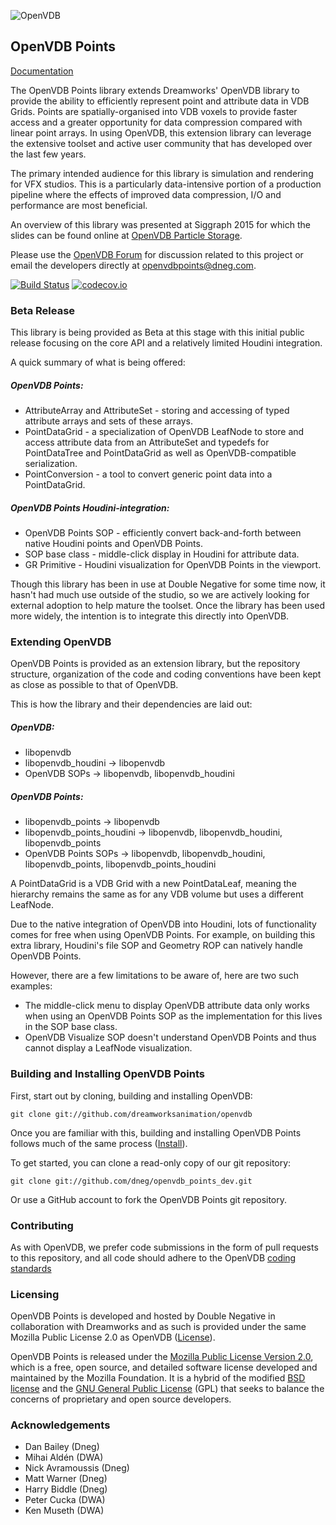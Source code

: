 ![OpenVDB](http://www.openvdb.org/images/openvdb_logo.png)


## OpenVDB Points

[Documentation](http://dneg.github.io/openvdb_points_dev)

The OpenVDB Points library extends Dreamworks' OpenVDB library to provide the ability to efficiently represent point and attribute data in VDB Grids. Points are spatially-organised into VDB voxels to provide faster access and a greater opportunity for data compression compared with linear point arrays. In using OpenVDB, this extension library can leverage the extensive toolset and active user community that has developed over the last few years.

The primary intended audience for this library is simulation and rendering for VFX studios. This is a particularly data-intensive portion of a production pipeline where the effects of improved data compression, I/O and performance are most beneficial.

An overview of this library was presented at Siggraph 2015 for which the slides can be found online at [OpenVDB Particle Storage](http://www.openvdb.org/download/openvdb_particle_storage_2015.pdf).

Please use the [OpenVDB Forum](http://www.openvdb.org/forum/) for discussion related to this project or email the developers directly at openvdbpoints@dneg.com.

[![Build Status](https://travis-ci.org/dneg/openvdb_points_dev.svg?branch=master)](https://travis-ci.org/dneg/openvdb_points_dev)
[![codecov.io](https://codecov.io/github/dneg/openvdb_points_dev/coverage.svg?branch=master)](https://codecov.io/github/dneg/openvdb_points_dev?branch=master)

### Beta Release

This library is being provided as Beta at this stage with this initial public release focusing on the core API and a relatively limited Houdini integration.

A quick summary of what is being offered:

##### OpenVDB Points:

* AttributeArray and AttributeSet - storing and accessing of typed attribute arrays and sets of these arrays.
* PointDataGrid - a specialization of OpenVDB LeafNode to store and access attribute data from an AttributeSet and typedefs for PointDataTree and PointDataGrid as well as OpenVDB-compatible serialization.
* PointConversion - a tool to convert generic point data into a PointDataGrid.

##### OpenVDB Points Houdini-integration:

* OpenVDB Points SOP - efficiently convert back-and-forth between native Houdini points and OpenVDB Points.
* SOP base class - middle-click display in Houdini for attribute data.
* GR Primitive - Houdini visualization for OpenVDB Points in the viewport.

Though this library has been in use at Double Negative for some time now, it hasn't had much use outside of the studio, so we are actively looking for external adoption to help mature the toolset. Once the library has been used more widely, the intention is to integrate this directly into OpenVDB.


### Extending OpenVDB

OpenVDB Points is provided as an extension library, but the repository structure, organization of the code and coding conventions have been kept as close as possible to that of OpenVDB.

This is how the library and their dependencies are laid out:

##### OpenVDB:

* libopenvdb
* libopenvdb_houdini -> libopenvdb
* OpenVDB SOPs -> libopenvdb, libopenvdb_houdini

##### OpenVDB Points:

* libopenvdb_points -> libopenvdb
* libopenvdb_points_houdini -> libopenvdb, libopenvdb_houdini, libopenvdb_points
* OpenVDB Points SOPs -> libopenvdb, libopenvdb_houdini, libopenvdb_points, libopenvdb_points_houdini

A PointDataGrid is a VDB Grid with a new PointDataLeaf, meaning the hierarchy remains the same as for any VDB volume but uses a different LeafNode.

Due to the native integration of OpenVDB into Houdini, lots of functionality comes for free when using OpenVDB Points. For example, on building this extra library, Houdini's file SOP and Geometry ROP can natively handle OpenVDB Points.

However, there are a few limitations to be aware of, here are two such examples:

* The middle-click menu to display OpenVDB attribute data only works when using an OpenVDB Points SOP as the implementation for this lives in the SOP base class.
* OpenVDB Visualize SOP doesn't understand OpenVDB Points and thus cannot display a LeafNode visualization.


### Building and Installing OpenVDB Points

First, start out by cloning, building and installing OpenVDB:

```
git clone git://github.com/dreamworksanimation/openvdb
```

Once you are familiar with this, building and installing OpenVDB Points follows much of the same process ([Install](https://github.com/dreamworksanimation/openvdb/blob/master/openvdb/INSTALL)).

To get started, you can clone a read-only copy of our git repository:

```
git clone git://github.com/dneg/openvdb_points_dev.git
```

Or use a GitHub account to fork the OpenVDB Points git repository.


### Contributing

As with OpenVDB, we prefer code submissions in the form of pull requests to this repository, and all code should adhere to the OpenVDB [coding standards](http://www.openvdb.org/documentation/doxygen/codingStyle.html)


### Licensing

OpenVDB Points is developed and hosted by Double Negative in collaboration with Dreamworks and as such is provided under the same Mozilla Public License 2.0 as OpenVDB ([License](http://www.openvdb.org/license)).

OpenVDB Points is released under the [Mozilla Public License Version 2.0](https://www.mozilla.org/MPL/2.0/), which is a free, open source, and detailed software license developed and maintained by the Mozilla Foundation. It is a hybrid of the modified [BSD license](https://en.wikipedia.org/wiki/BSD_licenses#3-clause) and the [GNU General Public License](https://en.wikipedia.org/wiki/GNU_General_Public_License) (GPL) that seeks to balance the concerns of proprietary and open source developers.


### Acknowledgements

* Dan Bailey (Dneg)
* Mihai Ald&eacute;n (DWA)
* Nick Avramoussis (Dneg)
* Matt Warner (Dneg)
* Harry Biddle (Dneg)
* Peter Cucka (DWA)
* Ken Museth (DWA)
